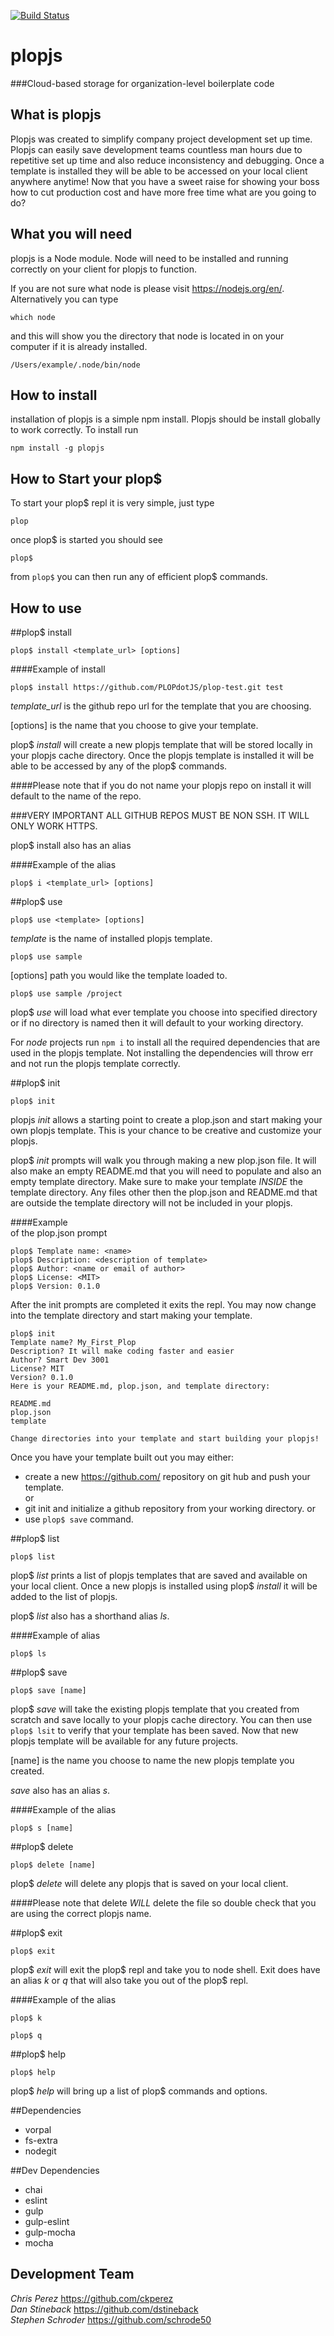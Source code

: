 [![Build Status](https://travis-ci.org/PLOPdotJS/plopjs.svg?branch=development)](https://travis-ci.org/PLOPdotJS/plopjs)
# plopjs

###Cloud-based storage for organization-level boilerplate code

## What is plopjs  

Plopjs was created to simplify company project development set up time. Plopjs can easily save development teams countless man hours due to repetitive set up time and also reduce inconsistency and debugging. Once a template is installed they will be able to be accessed on your local client anywhere anytime! Now that you have a sweet raise for showing your boss how to cut production cost and have more free time what are you going to do?  

## What you will need

plopjs is a Node module. Node will need to be installed and running correctly on your client for plopjs to function.  

If you are not sure what node is please visit <https://nodejs.org/en/>. Alternatively you can type  
```
which node
```  
and this will show you the directory that node is located in on your computer if it is already installed.  


```shell
/Users/example/.node/bin/node
```    

## How to install  

installation of plopjs is a simple npm install. Plopjs should be install globally to work correctly. To install run

```shell
npm install -g plopjs  
```  

## How to Start your plop$
To start your plop$ repl it is very simple, just type  

```shell
plop
```  
once plop$ is started you should see  

```shell
plop$  
```  
from ```plop$``` you can then run any of efficient plop$ commands.


## How to use    


##plop$ install  
```shell
plop$ install <template_url> [options]
```
####Example of install   

```shell
plop$ install https://github.com/PLOPdotJS/plop-test.git test
```  

*template_url* is the github repo url for the template that you are choosing.  

[options] is the name that you choose to give your template.  

plop$ *install* will create a new plopjs template that will be stored locally in your plopjs cache directory. Once the plopjs template is installed it will be able to be accessed by any of the plop$ commands.

####Please note that if you do not name your plopjs repo on install it will default to the name of the repo.

###VERY IMPORTANT ALL GITHUB REPOS MUST BE NON SSH. IT WILL ONLY WORK HTTPS.

plop$ install also has an alias  

####Example of the alias  

```shell  
plop$ i <template_url> [options]
```  


##plop$ use  
```shell
plop$ use <template> [options]  
```  
*template* is the name of installed plopjs template.  
```shell
plop$ use sample
```

[options] path you would like the template loaded to.  
```
plop$ use sample /project
```
plop$ *use* will load what ever template you choose into specified directory or if no directory is named then it will default to your working directory.  

For *node* projects run ```npm i``` to install all the required dependencies that are used in the plopjs template.  Not installing the dependencies will throw err and not run the plopjs template correctly.  

##plop$ init  
```shell
plop$ init  
```  

plopjs *init* allows a starting point to create a plop.json and start making your own plopjs template. This is your chance to be creative and customize your plopjs.  

plop$ *init* prompts will walk you through making a new plop.json file. It will also make an empty README.md that you will need to populate and also an empty template directory. Make sure to make your template *INSIDE* the template directory. Any files other then the plop.json and README.md that are outside the template directory will not be included in your plopjs.  

####Example  
of the plop.json prompt  
```shell
plop$ Template name: <name>
plop$ Description: <description of template>
plop$ Author: <name or email of author>
plop$ License: <MIT>
plop$ Version: 0.1.0
```  
After the init prompts are completed it exits the repl. You may now change into the template directory and start making your template.  

```shell
plop$ init
Template name? My_First_Plop
Description? It will make coding faster and easier
Author? Smart Dev 3001
License? MIT
Version? 0.1.0
Here is your README.md, plop.json, and template directory:
​
README.md
plop.json
template
​
Change directories into your template and start building your plopjs!
```  

Once you have your template built out you may either:  

- create a new <https://github.com/> repository on git hub and push your template.  
or
- git init and initialize a github repository from your working directory.
or  
- use ```plop$ save``` command.   

##plop$ list  
```shell
plop$ list
```  
plop$ *list* prints a list of plopjs templates that are saved and available on your local client. Once a new plopjs is installed using plop$ *install* it will be added to the list of plopjs.  

plop$ *list* also has a shorthand alias *ls*.  

####Example of alias    

```shell  
plop$ ls
```  

##plop$ save

```shell  
plop$ save [name]
```  
plop$ *save* will take the existing plopjs template that you created from scratch and save locally to your plopjs cache directory. You can then use ```plop$ lsit``` to verify that your template has been saved. Now that new plopjs template will be available for any future projects.  

[name] is the name you choose to name the new plopjs template you created.  

*save* also has an alias *s*.  

####Example of the alias  

```shell
plop$ s [name]
```  

##plop$ delete  
```shell
plop$ delete [name]
```   
plop$ *delete* will delete any plopjs that is saved on your local client.

####Please note that delete *WILL* delete the file so double check that you are using the correct plopjs name.  

##plop$ exit
```shell  
plop$ exit
```  
plop$ *exit* will exit the plop$ repl and take you to node shell. Exit does have an alias *k* or *q* that will also take you out of the plop$ repl.  

####Example of the alias
```shell
plop$ k
```  
```shell
plop$ q  
```  

##plop$ help  

```shell
plop$ help
```  
plop$ *help* will bring up a list of plop$ commands and options.  

##Dependencies  
- vorpal
- fs-extra
- nodegit

##Dev Dependencies  
- chai
- eslint
- gulp
- gulp-eslint
- gulp-mocha
- mocha  


## Development Team  

 *Chris Perez* <https://github.com/ckperez>  
 *Dan Stineback* <https://github.com/dstineback>  
 *Stephen Schroder* <https://github.com/schrode50>  

